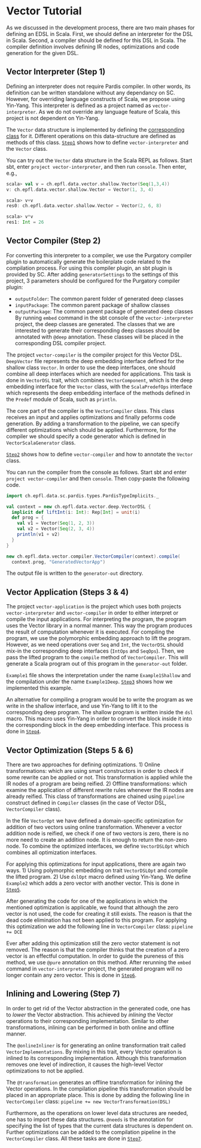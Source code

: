 Vector Tutorial
===============

As we discussed in the development process, there are two main phases for defining an EDSL in Scala. First, we should define an interpreter for the DSL in Scala. Second, a compiler should be defined for this DSL in Scala. The compiler definition involves defining IR nodes, optimizations and code generation for the given DSL.

## Vector Interpreter (Step 1)

Defining an interpreter does not require Pardis compiler. In other words, its definition can be written standalone without any 
dependancy on SC. However, for overriding language constructs of Scala, we propose using Yin-Yang. This interpreter is defined as a
project named as `vector-interpreter`. As we do not override any language feature of Scala, this project is not dependent on Yin-Yang.

The `Vector` data structure is implemented by defining the [corresponding class](step-1/vector-interpreter/src/main/scala/ch/epfl/data/vector/shallow/Vector.scala) for it. Different operations on this data-structure are defined as methods of this class. [`Step1`](step-1) shows how to define `vector-interpreter` and the `Vector` class.

You can try out the `Vector` data structure in the Scala REPL as follows. Start sbt, enter `project vector-interpreter`, and then run `console`. Then enter, e.g.,
```scala
scala> val v = ch.epfl.data.vector.shallow.Vector(Seq(1,3,4))
v: ch.epfl.data.vector.shallow.Vector = Vector(1, 3, 4)

scala> v+v
res0: ch.epfl.data.vector.shallow.Vector = Vector(2, 6, 8)

scala> v*v
res1: Int = 26
```

## Vector Compiler (Step 2)

For converting this interpreter to a compiler, we use the Purgatory compiler plugin to automatically generate the boilerplate code
related to the compilation process. For using this compiler plugin, an sbt plugin is provided by SC. After adding `generatorSettings` to the settings of this project, 3 parameters should be configured for the Purgatory compiler plugin:
 * `outputFolder`: The common parent folder of generated deep classes
 * `inputPackage`: The common parent package of shallow classes
 * `outputPackage`: The common parent package of generated deep classes
By running `embed` command in the sbt console of the `vector-interpreter` project, the deep classes are generated.
The classes that we are interested to generate their corresponding deep classes should be annotated with `@deep` annotation. These classes will be placed in the corresponding DSL compiler project.

The project `vector-compiler` is the compiler project for this Vector DSL. `DeepVector` file represents the deep embedding interface defined for the shallow class `Vector`. In order to use the deep interfaces, one should combine all deep interfaces which are needed for applications. This task is done in `VectorDSL` trait, which combines `VectorComponent`, which is the deep embedding interface for the `Vector` class, with the `ScalaPredefOps` interface which represents the deep embedding interface of the methods defined in the `Predef` module of Scala, such as `println`. 

The core part of the compiler is the `VectorCompiler` class. This class receives an input and applies optimizations and finally peforms code generation. By adding a transformation to the pipeline, we can specify different optimizations which should be applied. Furthermore, for the compiler we should specify a code generator which is defined in `VectorScalaGenerator` class.

[`Step2`](step-2) shows how to define `vector-compiler` and how to annotate the `Vector` class.

You can run the compiler from the console as follows. Start sbt and enter `project vector-compiler` and then `console`. Then copy-paste the following code.
```scala
import ch.epfl.data.sc.pardis.types.PardisTypeImplicits._

val context = new ch.epfl.data.vector.deep.VectorDSL {
  implicit def liftInt(i: Int): Rep[Int] = unit(i)
  def prog = {
    val v1 = Vector(Seq(1, 2, 3))
    val v2 = Vector(Seq(2, 3, 4))
    println(v1 + v2)
  }
}

new ch.epfl.data.vector.compiler.VectorCompiler(context).compile(
  context.prog, "GeneratedVectorApp")
   ```
The output file is written to the `generator-out` directory.

## Vector Application (Steps 3 & 4)

The project `vector-application` is the project which uses both projects `vector-interpreter` and `vector-compiler` in order to either interpret or compile the input applications. For interpreting the program, the program uses the Vector library in a normal manner. This way the program produces the result of computation whenever it is executed. For compiling the program, we use the polymorphic embedding approach to lift the program. However, as we need operations over `Seq` and `Int`, the `VectorDSL` should mix-in the corresponding deep interfaces (`IntOps` and `SeqOps`). Then, we pass the lifted program to the `compile` method of `VectorCompiler`. This will generate a Scala program out of this program in the `generator-out` folder. 

`Example1` file shows the interpretation under the name `Example1Shallow` and the compilation under the name `Example1Deep`. [`Step3`](step-3) shows how we implemented this example.

An alternative for compiling a program would be to write the program as we write in the shallow interface, and use Yin-Yang to lift it to the corresponding deep program. The shallow program is written inside the `dsl` macro. This macro uses Yin-Yang in order to convert the block inside it into the corresponding block in the deep embedding interface. This process is done in [`Step4`](step-4). 

## Vector Optimization (Steps 5 & 6)

There are two approaches for defining optimizations. 1) Online transformations: which are using smart constructors in order to check if some rewrite can be applied or not. This transformation is applied while the IR nodes of a program are being reified. 2) Offline transformations: which examine the application of different rewrite rules whenever the IR nodes are already reified. This class of transformations are chained using `pipeline` construct defined in `Compiler` classes (in the case of Vector DSL, `VectorCompiler` class).

In the file `VectorOpt` we have defined a domain-specific optimization for addition of two vectors using online transformation. Whenever a vector addition node is reified, we check if one of two vectors is zero, there is no more need to create an addition node. It is enough to return the non-zero node. To combine the optimized interfaces, we define `VectorDSLOpt` which combines all optimization interfaces.

For applying this optimizations for input applications, there are again two ways. 1) Using polymorphic embedding on trait `VectorDSLOpt` and compile the lifted program. 2) Use `dslOpt` macro defined using Yin-Yang. We define `Example2` which adds a zero vector with another vector. This is done in [`Step5`](https://github.com/epfldata/sc-examples/tree/master/vector-dsl/step-5).

After generating the code for one of the applications in which the mentioned optimization is applicable, we found that although the zero vector is not used, the code for creating it still exists. The reason is that the dead code elimination has not been applied to this program. For applying this optimization we add the following line in `VectorCompiler` class:
`pipeline += DCE`

Ever after adding this optimization still the zero vector statement is not removed. The reason is that the compiler thinks that the creation of a zero vector is an effectful computation. In order to guide the pureness of this method, we use `@pure` annotation on this method. After rerunning the `embed` command in `vector-interpreter` project, the generated program will no longer contain any zero vector. This is done in [`Step6`](https://github.com/epfldata/sc-examples/tree/master/vector-dsl/step-6).

## Inlining and Lowering (Step 7)

In order to get rid of the Vector abstraction in the generated code, one has to *lower* the Vector abstraction. 
This achieved by *inlining* the Vector operations to their corresponding implementation. Similar to other 
transformations, inlining can be performed in both online and offline manner. 

The `@onlineInliner` is for generating an online transformation trait called `VectorImplementations`. By mixing in 
this trait, every Vector operation is inlined to its corresponding implementation. Although this transformation
removes one level of indirection, it causes the high-level Vector optimizations to not be applied.

The `@transformation` generates an offline transformation for inlining the Vector operations. In the compilation 
pipeline this transformation should be placed in an appropriate place. This is done by adding the following line in
`VectorCompiler` class:
`pipeline += new VectorTransformation(DSL)`

Furthermore, as the operations on lower level data structures are needed, one has to import these data structures.
`@needs` is the annotation for specifying the list of types that the current data structures is dependent on.
Further optimizations can be added to the compilation pipeline in the `VectorCompiler` class. All these tasks
are done in [`Step7`](https://github.com/epfldata/sc-examples/tree/master/vector-dsl/step-7).
